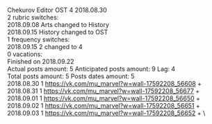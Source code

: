 Chekurov	Editor OST 4 2018.08.30\
2 rubric switches:\
2018.09.08 Arts changed to History \
2018.09.15 History changed to OST \
1 frequency switches:\
2018.09.15 2 changed to 4 \
0 vacations:\
Finished on 2018.09.22\
Actual posts amount: 5 Anticipated posts amount: 9	 Lag: 4
\
Total posts amount: 5	Posts dates amount: 5\
2018.08.30 1 https://vk.com/mu_marvel?w=wall-17592208_56608 +	\
2018.08.31 1 https://vk.com/mu_marvel?w=wall-17592208_56677 +	\
2018.09.01 1 https://vk.com/mu_marvel?w=wall-17592208_56650 +	\
2018.09.02 1 https://vk.com/mu_marvel?w=wall-17592208_56651 +	\
2018.09.03 1 https://vk.com/mu_marvel?w=wall-17592208_56652 +	\
